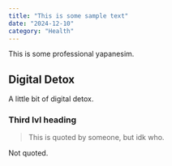 ```yaml
---
title: "This is some sample text"
date: "2024-12-10"
category: "Health"
---
```


This is some professional yapanesim.

## Digital Detox

A little bit of digital detox.

### Third lvl heading

> This is quoted by someone, but idk who.

Not quoted.
